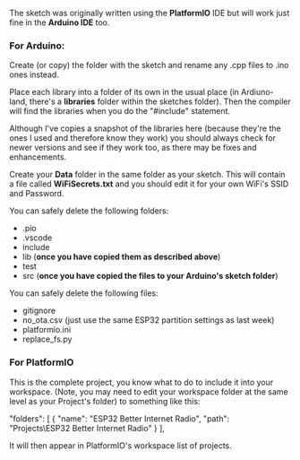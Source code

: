 The sketch was originally written using the **PlatformIO** IDE but will work just fine in the **Arduino IDE** too.

### For Arduino:

Create (or copy) the folder with the sketch and rename any .cpp files to .ino ones instead.

Place each library into a folder of its own in the usual place (in Ardiuno-land, there's a **libraries** folder within the sketches folder). Then the compiler will find the libraries when you do the "#include" statement.

Although I've copies a snapshot of the libraries here (because they're the ones I used and therefore know they work) you should always check for newer versions and see if they work too, as there may be fixes and enhancements.

Create your **Data** folder in the same folder as your sketch. This will contain a file called **WiFiSecrets.txt** and you should edit it for your own WiFi's SSID and Password.

You can safely delete the following folders:
* .pio
* .vscode
* include
* lib (**once you have copied them as described above**)
* test
* src (**once you have copied the files to your Arduino's sketch folder**)

You can safely delete the following files:
* gitignore
* no_ota.csv (just use the same ESP32 partition settings as last week)
* platformio.ini
* replace_fs.py

### For PlatformIO
This is the complete project, you know what to do to include it into your workspace. (Note, you may need to edit your workspace folder at the same level as your Project's folder) to something like this:

"folders": [
		{
			"name": "ESP32 Better Internet Radio",
			"path": "Projects\\ESP32 Better Internet Radio"
		}
	],
  
  It will then appear in PlatformIO's workspace list of projects.
